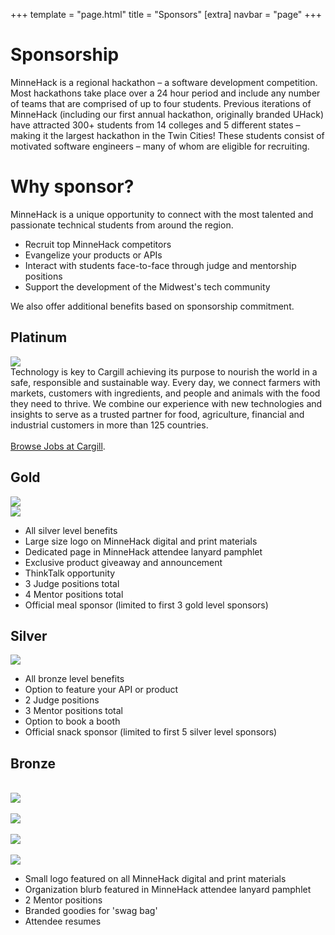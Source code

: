 +++
template = "page.html"
title = "Sponsors"
[extra]
navbar = "page"
+++

# Sponsorship

MinneHack is a regional hackathon – a software development competition. Most hackathons take place over a 24 hour period and include any number of teams that are comprised of up to four students. Previous iterations of MinneHack (including our first annual hackathon, originally branded UHack) have attracted 300+ students from 14 colleges and 5 different states – making it the largest hackathon in the Twin Cities! These students consist of motivated software engineers – many of whom are eligible for recruiting.

# Why sponsor?
    
MinneHack is a unique opportunity to connect with the most talented and passionate technical students from around the region.

- Recruit top MinneHack competitors
- Evangelize your products or APIs
- Interact with students face-to-face through judge and mentorship positions
- Support the development of the Midwest's tech community

We also offer additional benefits based on sponsorship commitment.

<div class="sponsors sponsorship">
    <div class="platinum box">
		<h2>Platinum</h2>
		<div class="sponsorship-info">
			<div class="sponsor-logos">
				<a href="https://www.cargill.com/">
					<img src="/images/cargill.svg"></img>
				</a>
			</div>
			<div class="sponsor-perks">
				Technology is key to Cargill achieving its purpose to nourish the world in a safe, responsible and sustainable way. Every day, we connect farmers with markets, customers with ingredients, and people and animals with the food they need to thrive. We combine our experience with new technologies and insights to serve as a trusted partner for food, agriculture, financial and industrial customers in more than 125 countries. <br/> <br/> <a href="https://www.cargill.com/careers/browse-jobs">Browse Jobs at Cargill</a>.
			</div>
		</div>
	</div>
    <div class="gold box">
		<h2>Gold</h2>
		<div class="sponsorship-info">
			<div class="sponsor-logos">
				<a href="https://www.spscommerce.com/">
					<img src="/images/sps.svg"></img>
				</a><br/>
				<a href="https://www.optum.com/">
					<img src="/images/optum.png"></img>
				</a><br/>
			</div>
			<div class="sponsor-perks">
				<ul>
					<li>All silver level benefits</li>
					<li>Large size logo on MinneHack digital and print materials </li>
					<li>Dedicated page in MinneHack attendee lanyard pamphlet </li>
					<li>Exclusive product giveaway and announcement</li>
					<li>ThinkTalk opportunity</li>
					<li>3 Judge positions total</li>
					<li>4 Mentor positions total</li>
					<li>Official meal sponsor (limited to first 3 gold level sponsors)</li>
				</ul>
			</div>
		</div>
	</div>
	<div class="silver box">
		<h2>Silver</h2>
		<div class="sponsorship-info">
			<div class="sponsor-logos">
				<a href="https://www.brooksource.com/">
					<img src="/images/brooksource.png"></img>
				</a><br/>
				<!-- <img src="/images/YourLogoHere.png"></img> -->
				<!--<img src="/images/YourLogoHere.png"></img>-->
				<!--<img src="/images/YourLogoHere.png"></img>-->
			</div>
			<div class="sponsor-perks">
				<ul>
					<li>All bronze level benefits </li>
					<li>Option to feature your API or product </li>
					<li>2 Judge positions</li>
					<li>3 Mentor positions total</li>
					<li>Option to book a booth</li>
					<li>Official snack sponsor (limited to first 5 silver level sponsors)</li>
				</ul>
			</div>
		</div>
	</div>
	<div class="bronze box">
		<h2>Bronze</h2>
		<div class="sponsorship-info">
			<div class="sponsor-logos">
				<br/>
				<a href="https://tech.mn/">
					<img src="/images/techdotmn.png"></img>
				</a><br/><br/>
				<a href="https://www.trimble.com/">
					<img src="/images/trimble.svg"></img>
				</a><br/><br/>
				<a href="https://www.concordusa.com/">
					<img src="/images/concord.svg"></img>
				</a><br/><br/>
				<a href="https://www.cray.com/">
					<img src="/images/cray.svg"></img>
				</a><br/>
				<!--<img src="/images/YourLogoHere.png"></img>-->
				<!--<img src="/images/YourLogoHere.png"></img>-->
				<!--<img src="/images/YourLogoHere.png"></img>-->
			</div>
			<div class="sponsor-perks">
				<ul>
					<li>Small logo featured on all MinneHack digital and print materials</li>
					<li>Organization blurb featured in MinneHack attendee lanyard pamphlet </li>
					<li>2 Mentor positions</li>
					<li>Branded goodies for 'swag bag'</li>
					<li>Attendee resumes</li>
				</ul>
			</div>
		</div>
	</div>
</div>
